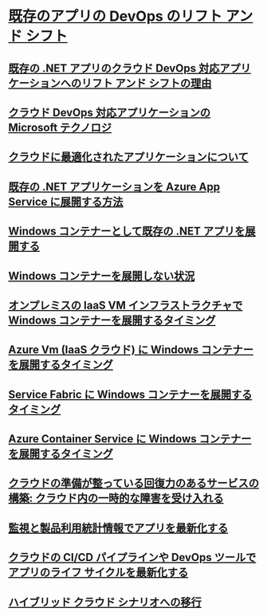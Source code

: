 # [既存のアプリの DevOps のリフト アンド シフト](index.md)
## [既存の .NET アプリのクラウド DevOps 対応アプリケーションへのリフト アンド シフトの理由](reasons-to-lift-and-shift-existing-net-apps-to-cloud-devops-ready-applications.md)
## [クラウド DevOps 対応アプリケーションの Microsoft テクノロジ](microsoft-technologies-in-cloud-devops-ready-applications.md)
## [クラウドに最適化されたアプリケーションについて](what-about-cloud-optimized-applications.md)
## [既存の .NET アプリケーションを Azure App Service に展開する方法](how-to-deploy-existing-net-apps-to-azure-app-service.md)
## [Windows コンテナーとして既存の .NET アプリを展開する](deploy-existing-net-apps-as-windows-containers.md)
## [Windows コンテナーを展開しない状況](when-not-to-deploy-to-windows-containers.md)
## [オンプレミスの IaaS VM インフラストラクチャで Windows コンテナーを展開するタイミング](when-to-deploy-windows-containers-in-your-on-premises-iaas-vm-infrastructure.md)
## [Azure Vm (IaaS クラウド) に Windows コンテナーを展開するタイミング](when-to-deploy-windows-containers-to-azure-vms-iaas-cloud.md)
## [Service Fabric に Windows コンテナーを展開するタイミング](when-to-deploy-windows-containers-to-service-fabric.md)
## [Azure Container Service に Windows コンテナーを展開するタイミング](when-to-deploy-windows-containers-to-azure-container-service-kubernetes.md)
## [クラウドの準備が整っている回復力のあるサービスの構築: クラウド内の一時的な障害を受け入れる](build-resilient-services-ready-for-the-cloud-embrace-transient-failures-in-the-cloud.md)
## [監視と製品利用統計情報でアプリを最新化する](modernize-your-apps-with-monitoring-and-telemetry.md)
## [クラウドの CI/CD パイプラインや DevOps ツールでアプリのライフ サイクルを最新化する](modernize-your-apps-lifecycle-with-ci-cd-pipelines-and-devops-tools-in-the-cloud.md)
## [ハイブリッド クラウド シナリオへの移行](migrate-to-hybrid-cloud-scenarios.md)
